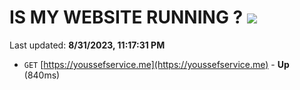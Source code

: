 # IS MY WEBSITE RUNNING ? [![](https://img.shields.io/static/v1?label=Sponsor&message=%E2%9D%A4&logo=GitHub&color=%23fe8e86)](https://github.com/sponsors/<username>)

Last updated: **8/31/2023, 11:17:31 PM**

- `GET` [https://youssefservice.me](https://youssefservice.me) - **Up** (840ms)
